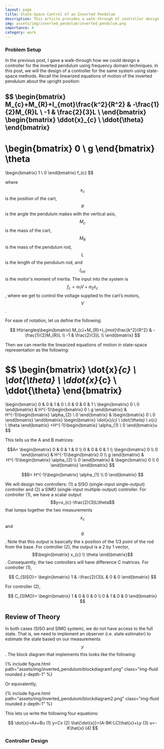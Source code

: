 ```yaml
---
layout: page
title: State-Space Control of an Inverted Pendulum
description: This article provides a walk-through of controller design for an inverted pendulum using frequency domain methods state-space methods
img: assets/img/inverted_pendulum/inverted_pendulum.png
importance: 4
category: work
---
```


### Problem Setup
In the previous post, I gave a walk-through how we could design a controller for the inverted pendulum using frequency domain techniques. In this post, we will the design of a controller for the same system using state-space methods. Recall the linearized  equations of motion of the inverted pendulum about the upright position:

$$
\begin{bmatrix}
M_{c}+M_{R}+I_{mot}\frac{k^2}{R^2} & -\frac{1}{2}M_{R}L \\
-1 & \frac{2}{3}L \\
\end{bmatrix}
\begin{bmatrix}
\ddot{x}_{c} \\
\ddot{\theta}
\end{bmatrix}
-
\begin{bmatrix}
0 \\
g
\end{bmatrix}
\theta
=
\begin{bmatrix}
1 \\
0
\end{bmatrix}
f_{c}
$$

where $$x_{c}$$ is the position of the cart, $$\theta$$ is the angle the pendulum makes with the vertical axis, $$M_{c}$$ is the mass of the cart, $$M_{R}$$ is the mass of the pendulum rod, $$L$$ is the length of the pendulum rod, and $$I_{rot}$$ is the motor's moment of inertia. The input into the system is $$f_{c}=\alpha_{1}V+\alpha_{2}\dot{x}_{c}$$, where we get to control the voltage supplied to the cart’s motors, $$V$$.

For ease of notation, let us define the following:

$$
H\triangleq\begin{bmatrix}
M_{c}+M_{R}+I_{mot}\frac{k^2}{R^2} & -\frac{1}{2}M_{R}L \\
-1 & \frac{2}{3}L \\
\end{bmatrix}
$$

Then we can rewrite the linearized equations of motion in state-space representation as the following:

$$
\begin{bmatrix}
\dot{x}_{c} \\
\dot{\theta} \\
\ddot{x}_{c} \\
\ddot{\theta}
\end{bmatrix}
=
\begin{bmatrix}
0 & 0 & 1 & 0 \\
0 & 0 & 0 & 1 \\
\begin{bmatrix} 0 \\ 0 \end{bmatrix} & H^{-1}\begin{bmatrix} 0 \\ g \end{bmatrix} & H^{-1}\begin{bmatrix} \alpha_{2} \\ 0 \end{bmatrix} & \begin{bmatrix} 0 \\ 0 \end{bmatrix}
\end{bmatrix}
\begin{bmatrix}
\dot{x}_{c} \\
\dot{\theta} \\
x_{c} \\
\theta
\end{bmatrix}
+H^{-1}\begin{bmatrix} \alpha_{1} \\ 0 \end{bmatrix}u
$$

This tells us the A and B matrices:

$$A=
\begin{bmatrix}
0 & 0 & 1 & 0 \\
0 & 0 & 0 & 1 \\
\begin{bmatrix} 0 \\ 0 \end{bmatrix} & H^{-1}\begin{bmatrix} 0 \\ g \end{bmatrix} & H^{-1}\begin{bmatrix} \alpha_{2} \\ 0 \end{bmatrix} & \begin{bmatrix} 0 \\ 0 \end{bmatrix}
\end{bmatrix}
$$

$$B=
H^{-1}\begin{bmatrix} \alpha_{1} \\ 0 \end{bmatrix}
$$

We will design two controllers: (1) a SISO (single-input single-output) controller and (2) a SIMO (single-input multiple-output) controller. For controller (1), we have a scalar output $$y=x_{c}-\frac{2}{3}L\theta$$ that lumps together the two measurements $$x_{c}$$ and $$\theta$$. Note that this output is basically the x position of the 1/3 point of the rod from the base. For controller (2), the output is a 2 by 1 vector, $$\begin{bmatrix} x_{c} \\ \theta \end{bmatrix}$$. Consequently, the two controllers will have difference C matrices. For controller (1),

$$
C_{SISO}=
\begin{bmatrix}
1 & -\frac{2}{3}L & 0 & 0
\end{bmatrix}
$$

For controller (2),

$$
C_{SIMO}=
\begin{bmatrix}
1 & 0 & 0 & 0 \\
0 & 1 & 0 & 0
\end{bmatrix}
$$

## Review of Theory

In both cases (SISO and SIMO system), we do not have access to the full state. That is, we need to implement an observer (i.e. state estimator) to estimate the state based on our measurements $$y$$. The block diagram that implements this looks like the following:

<div class="row justify-content-sm-center">
    <div class="col-sm-8 mt-3 mt-md-0">
        {% include figure.html path="assets/img/inverted_pendulum/blockdiagram1.png" class="img-fluid rounded z-depth-1" %}
    </div>
</div>

Or equivalently,

<div class="row justify-content-sm-center">
    <div class="col-sm-8 mt-3 mt-md-0">
        {% include figure.html path="assets/img/inverted_pendulum/blockdiagram2.png" class="img-fluid rounded z-depth-1" %}
    </div>
</div>

This lets us write the following four equations:

$$
\dot{x}=Ax+Bu (1)
y=Cx (2)
\hat{\dot{x}}=(A-BK-LC)\hat{x}+Ly (3)
u=-K\hat{x} (4)
$$


### Controller Design
